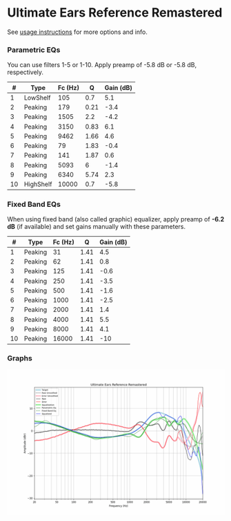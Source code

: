 # Ultimate Ears Reference Remastered
See [usage instructions](https://github.com/jaakkopasanen/AutoEq#usage) for more options and info.

### Parametric EQs
You can use filters 1-5 or 1-10. Apply preamp of -5.8 dB or -5.8 dB, respectively.

|   # | Type      |   Fc (Hz) |    Q |   Gain (dB) |
|-----|-----------|-----------|------|-------------|
|   1 | LowShelf  |       105 | 0.7  |         5.1 |
|   2 | Peaking   |       179 | 0.21 |        -3.4 |
|   3 | Peaking   |      1505 | 2.2  |        -4.2 |
|   4 | Peaking   |      3150 | 0.83 |         6.1 |
|   5 | Peaking   |      9462 | 1.66 |         4.6 |
|   6 | Peaking   |        79 | 1.83 |        -0.4 |
|   7 | Peaking   |       141 | 1.87 |         0.6 |
|   8 | Peaking   |      5093 | 6    |        -1.4 |
|   9 | Peaking   |      6340 | 5.74 |         2.3 |
|  10 | HighShelf |     10000 | 0.7  |        -5.8 |

### Fixed Band EQs
When using fixed band (also called graphic) equalizer, apply preamp of **-6.2 dB** (if available) and set gains manually with these parameters.

|   # | Type    |   Fc (Hz) |    Q |   Gain (dB) |
|-----|---------|-----------|------|-------------|
|   1 | Peaking |        31 | 1.41 |         4.5 |
|   2 | Peaking |        62 | 1.41 |         0.8 |
|   3 | Peaking |       125 | 1.41 |        -0.6 |
|   4 | Peaking |       250 | 1.41 |        -3.5 |
|   5 | Peaking |       500 | 1.41 |        -1.6 |
|   6 | Peaking |      1000 | 1.41 |        -2.5 |
|   7 | Peaking |      2000 | 1.41 |         1.4 |
|   8 | Peaking |      4000 | 1.41 |         5.5 |
|   9 | Peaking |      8000 | 1.41 |         4.1 |
|  10 | Peaking |     16000 | 1.41 |       -10   |

### Graphs
![](./Ultimate%20Ears%20Reference%20Remastered.png)
